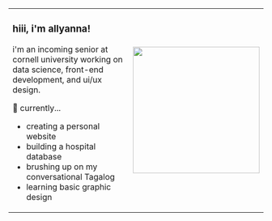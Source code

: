 <table style="border-collapse: collapse; border: none; width: 100%;">
<tr>
<td style="border: none; vertical-align: top;">

<h3>hiii, i'm allyanna!</h3>

<p>i'm an incoming senior at cornell university working on data science, front-end development, and ui/ux design.</p>

🌱 currently...
<ul>
  <li>creating a personal website</li>
  <li>building a hospital database</li>
  <li>brushing up on my conversational Tagalog</li>
  <li>learning basic graphic design</li>
</ul>

</td>

<td style="border: none; text-align: center;">

<img src="https://github.com/user-attachments/assets/4dc06971-b89f-4f09-bd7b-c51722d74bbe" width="250" style="display: block; margin: 0 auto;" />

</td>
</tr>
</table>


